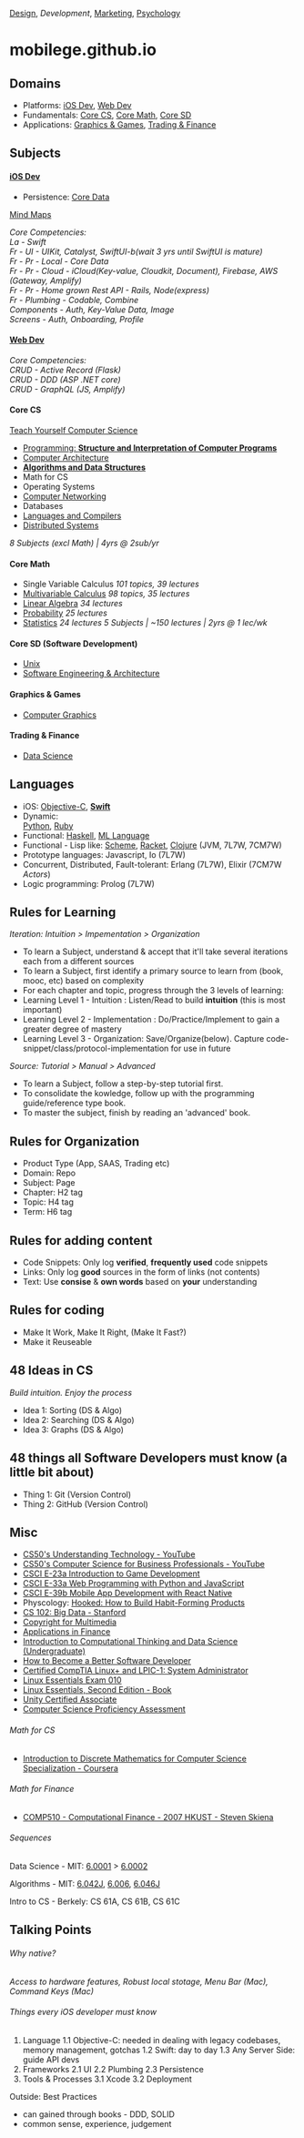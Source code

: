 [Design](https://github.com/mobilege/design/blob/master/README.md), 
*Development*, 
[Marketing](https://github.com/mobilege/marketing/blob/master/README.md),
[Psychology](https://github.com/mobilege/psychology/blob/master/README.md)

mobilege.github.io
==================

## Domains
- Platforms: [iOS Dev](#ios-dev), [Web Dev](#web-dev)
- Fundamentals: [Core CS](#core-cs), [Core Math](#core-math), [Core SD](#core-sd-software-development)
- Applications: [Graphics & Games](#graphics--games), [Trading & Finance](#trading--finance)


## Subjects

#### [iOS Dev](https://github.com/mobilege/ios-development/blob/master/README.md)

- Persistence: [Core Data](https://github.com/mobilege/ios-development/blob/master/coredata.md)

[Mind Maps](https://miro.com/welcomeonboard/tylyq2QI7wQOJA5cxqADPvMrGLIaYnQ11e7CsZ3FWfZz5LLCfq872zYcYCkMs1IN)

*Core Competencies:\
La - Swift\
Fr - UI - UIKit, Catalyst, SwiftUI-b(wait 3 yrs until SwiftUI is mature)\
Fr - Pr - Local - Core Data\
Fr - Pr - Cloud - iCloud(Key-value, Cloudkit, Document), Firebase, AWS (Gateway, Amplify)\
Fr - Pr - Home grown Rest API - Rails, Node(express)\
Fr - Plumbing - Codable, Combine\
Components - Auth, Key-Value Data, Image\
Screens - Auth, Onboarding, Profile*


#### [Web Dev](https://github.com/mobilege/web-development#web-development)

*Core Competencies:\
CRUD - Active Record (Flask)\
CRUD - DDD (ASP .NET core)\
CRUD - GraphQL (JS, Amplify)*

#### Core CS 
[Teach Yourself Computer Science](https://teachyourselfcs.com/)
- [Programming: **Structure and Interpretation of Computer Programs**](https://github.com/mobilege/sicp/blob/master/README.md)
- [Computer Architecture](https://github.com/mobilege/computer-architecture/blob/master/README.md#computer-architecture)
- [**Algorithms and Data Structures**](https://github.com/mobilege/algorithms)
- Math for CS
- Operating Systems
- [Computer Networking](https://github.com/mobilege/computer-networking/blob/master/README.md)
- Databases
- [Languages and Compilers](https://github.com/mobilege/compilers/blob/master/README.md)
- [Distributed Systems](https://github.com/mobilege/distributed-systems/blob/master/README.md)

*8 Subjects (excl Math) | 4yrs @ 2sub/yr*

#### Core Math
- Single Variable Calculus *101 topics, 39 lectures*
- [Multivariable Calculus](https://github.com/mobilege/multivariable-calculus/blob/master/README.md) *98 topics, 35 lectures*
- [Linear Algebra](https://github.com/mobilege/linear-algebra/blob/master/README.md) *34 lectures*
- [Probability](https://github.com/mobilege/probability/blob/master/README.md) *25 lectures*
- [Statistics](https://github.com/mobilege/statistics/blob/master/README.md) *24 lectures*
*5 Subjects | ~150 lectures | 2yrs @ 1 lec/wk*


#### Core SD (Software Development)
- [Unix](https://github.com/mobilege/unix)
- [Software Engineering & Architecture](https://github.com/mobilege/software-engg-arch/blob/master/README.md)

#### Graphics & Games
- [Computer Graphics](https://github.com/mobilege/computer-graphics/blob/master/README.md)

#### Trading & Finance
- [Data Science](https://github.com/mobilege/data-science/blob/master/README.md)

## Languages
- iOS: 
[Objective-C](https://github.com/mobilege/ios-development/blob/master/objective-c.md), 
[**Swift**](https://github.com/mobilege/swift/blob/master/README.md)
- Dynamic:  
[Python](https://github.com/mobilege/web-development/blob/master/python.md), 
[Ruby](https://github.com/mobilege/ruby/blob/master/README.md) 
- Functional: 
[Haskell](https://github.com/mobilege/haskell/blob/master/README.md),
[ML Language](https://github.com/mobilege/ml-language/blob/master/README.md)
- Functional - Lisp like: 
[Scheme](https://en.wikipedia.org/wiki/Scheme_(programming_language)), 
[Racket](https://en.wikipedia.org/wiki/Racket_(programming_language)), 
[Clojure](https://en.wikipedia.org/wiki/Clojure) (JVM, 7L7W, 7CM7W)
- Prototype languages: Javascript, Io (7L7W)
- Concurrent, Distributed, Fault-tolerant: Erlang (7L7W), Elixir (7CM7W *Actors*)
- Logic programming: Prolog (7L7W)

## Rules for Learning
*Iteration: Intuition > Impementation > Organization*
- To learn a Subject, understand & accept that it'll take several iterations each from a different sources
- To learn a Subject, first identify a primary source to learn from (book, mooc, etc) based on complexity
- For each chapter and topic, progress through the 3 levels of learning:
- Learning Level 1 - Intuition : Listen/Read to build **intuition** (this is most important)
- Learning Level 2 - Implementation : Do/Practice/Implement to gain a greater degree of mastery
- Learning Level 3 - Organization: Save/Organize(below). Capture code-snippet/class/protocol-implementation for use in future

*Source: Tutorial > Manual > Advanced*
- To learn a Subject, follow a step-by-step tutorial first. 
- To consolidate the kowledge, follow up with the programming guide/reference type book.   
- To master the subject, finish by reading an 'advanced' book.


## Rules for Organization
- Product Type (App, SAAS, Trading etc) 
- Domain: Repo
- Subject: Page
- Chapter: H2 tag 
- Topic: H4 tag
- Term: H6 tag


## Rules for adding content
- Code Snippets: Only log **verified**, **frequently used** code snippets
- Links: Only log **good** sources in the form of links (not contents)
- Text: Use **consise** & **own words** based on **your** understanding


## Rules for coding
- Make It Work, Make It Right, (Make It Fast?)
- Make it Reuseable


## 48 Ideas in CS
*Build intuition. Enjoy the process*
- Idea 1: Sorting (DS & Algo)
- Idea 2: Searching (DS & Algo)
- Idea 3: Graphs (DS & Algo)


## 48 things all Software Developers must know (a little bit about)
- Thing 1: Git (Version Control)
- Thing 2: GitHub (Version Control)


## Misc
- [CS50's Understanding Technology - YouTube](https://www.youtube.com/playlist?list=PLhQjrBD2T382p8amnvUp1rws1p7n7gJ2p)
- [CS50's Computer Science for Business Professionals - YouTube](https://www.youtube.com/playlist?list=PLhQjrBD2T381YHS5L3gkwPbUGiI0foXuc)
- [CSCI E-23a Introduction to Game Development](https://cs50.github.io/games/lectures)
- [CSCI E-33a Web Programming with Python and JavaScript](https://cs50.github.io/web/2018/spring/lectures)
- [CSCI E-39b Mobile App Development with React Native](https://cs50.github.io/mobile/lectures)
- Physcology: [Hooked: How to Build Habit-Forming Products](http://a.co/d/hOLhqz5)
- [CS 102: Big Data - Stanford](https://web.stanford.edu/class/cs102/)
- [Copyright for Multimedia](https://www.coursera.org/learn/copyright-for-multimedia)
- [Applications in Finance](https://github.com/mobilege/data-science/blob/master/applications-in-finance.md)
- [Introduction to Computational Thinking and Data Science (Undergraduate)](https://ocw.mit.edu/courses/electrical-engineering-and-computer-science/6-0002-introduction-to-computational-thinking-and-data-science-fall-2016/)
- [How to Become a Better Software Developer](https://www.7pace.com/blog/become-a-better-programmer-skills-development)
- [Certified CompTIA Linux+ and LPIC-1: System Administrator](https://acloud.guru/learn/lpic-1)
- [Linux Essentials Exam 010](https://www.lpi.org/our-certifications/exam-010-objectives)
- [Linux Essentials, Second Edition - Book](https://www.amazon.com/Linux-Essentials-Second-Christine-Bresnahan/dp/111909206X/ref=sr_1_1?crid=1JLBR9SVH8UVY&keywords=lpi+linux+essentials)
- [Unity Certified Associate](https://certification.unity.com/products/certified-associate)
- [Computer Science Proficiency Assessment](https://cspa.io/)

###### Math for CS
- [Introduction to Discrete Mathematics for Computer Science Specialization - Coursera ](https://www.coursera.org/specializations/discrete-mathematics)

###### Math for Finance
- [COMP510 - Computational Finance - 2007 HKUST - Steven Skiena](https://www.youtube.com/playlist?list=PL9E205B8FAAD530E1)

###### Sequences

Data Science - MIT: 
[6.0001](https://ocw.mit.edu/courses/electrical-engineering-and-computer-science/6-0001-introduction-to-computer-science-and-programming-in-python-fall-2016/) > 
[6.0002](https://ocw.mit.edu/courses/electrical-engineering-and-computer-science/6-0002-introduction-to-computational-thinking-and-data-science-fall-2016/)

Algorithms - MIT: 
[6.042J](https://ocw.mit.edu/courses/electrical-engineering-and-computer-science/6-042j-mathematics-for-computer-science-fall-2010/), 
[6.006](https://ocw.mit.edu/courses/electrical-engineering-and-computer-science/6-006-introduction-to-algorithms-fall-2011/), 
[6.046J](https://ocw.mit.edu/courses/electrical-engineering-and-computer-science/6-046j-design-and-analysis-of-algorithms-spring-2015/)

Intro to CS - Berkely: CS 61A, CS 61B, CS 61C

## Talking Points

###### Why native?
*Access to hardware features, Robust local stotage, Menu Bar (Mac), Command Keys (Mac)*

###### Things every iOS developer must know
1. Language
1.1 Objective-C: needed in dealing with legacy codebases, memory management, gotchas
1.2 Swift: day to day
1.3 Any Server Side: guide API devs
2. Frameworks
2.1 UI
2.2 Plumbing
2.3 Persistence
3. Tools & Processes
3.1 Xcode
3.2 Deployment

Outside:
Best Practices
- can gained through books - DDD, SOLID
- common sense, experience, judgement



